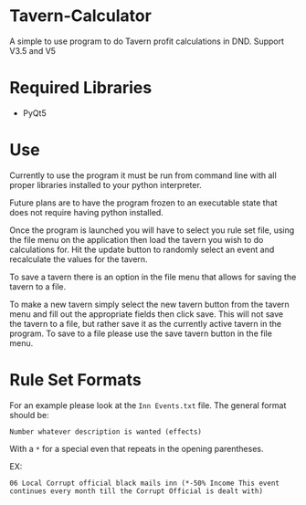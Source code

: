 # Tavern-Calculator

A simple to use program to do Tavern profit calculations in DND.  Support V3.5 and V5

# Required Libraries

- PyQt5

# Use

Currently to use the program it must be run from command line with all proper libraries installed to your python interpreter.  

Future plans are to have the program frozen to an executable state that does not require having python installed.

Once the program is launched you will have to select you rule set file, using the file menu on the application then load the tavern you wish to do calculations for.  Hit the update button to randomly select an event and recalculate the values for the tavern. 

To save a tavern there is an option in the file menu that allows for saving the tavern to a file.

To make a new tavern simply select the new tavern button from the tavern menu and fill out the appropriate fields then click save.  This will not save the tavern to a file, but rather save it as the currently active tavern in the program.  To save to a file please use the save tavern button in the file menu.

# Rule Set Formats

For an example please look at the `Inn Events.txt` file.  The general format should be:

```Number whatever description is wanted (effects)``` 

With a  `*` for a special even that repeats in the opening parentheses.

EX:

`06 Local Corrupt official black mails inn (*-50% Income This event continues every month till the Corrupt Official is dealt with)`